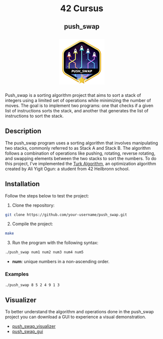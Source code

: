 <h1 align=center>
  42 Cursus
 </h1>
<h2 align=center>
  push_swap
</h2>
<h2 align=center>

  ![push_swap Logo](https://github.com/beatrizdile/beatrizdile-utils/blob/master/push_swapm.png)
</h2>

Push_swap is a sorting algorithm project that aims to sort a stack of integers using a limited set of operations while minimizing the number of moves. The goal is to implement two programs: one that checks if a given list of instructions sorts the stack, and another that generates the list of instructions to sort the stack.

## Description

The push_swap program uses a sorting algorithm that involves manipulating two stacks, commonly referred to as Stack A and Stack B. The algorithm follows a combination of operations like pushing, rotating, reverse rotating, and swapping elements between the two stacks to sort the numbers. To do this project, I've implemented the [Turk Algorithm](https://medium.com/@ayogun/push-swap-c1f5d2d41e97), an optimization algorithm created by Ali Yigit Ogun: a student from 42 Heilbronn school.

## Installation

Follow the steps below to test the project: 

1. Clone the repository:
```bash
git clone https://github.com/your-username/push_swap.git
```
2. Compile the project:
```bash
make
```
3. Run the program with the following syntax:
```bash
./push_swap num1 num2 num3 num4 num5
```
- **num**: unique numbers in a non-ascending order.

### Examples
```bash
./push_swap 8 5 2 4 9 1 3
```

## Visualizer

To better understand the algorithm and operations done in the push_swap project you can download a GUI to experience a visual demonstration.

- [push_swap_visualizer](https://github.com/o-reo/push_swap_visualizer)
- [push_swap_gui](https://github.com/elijahkash/push_swap_gui)
